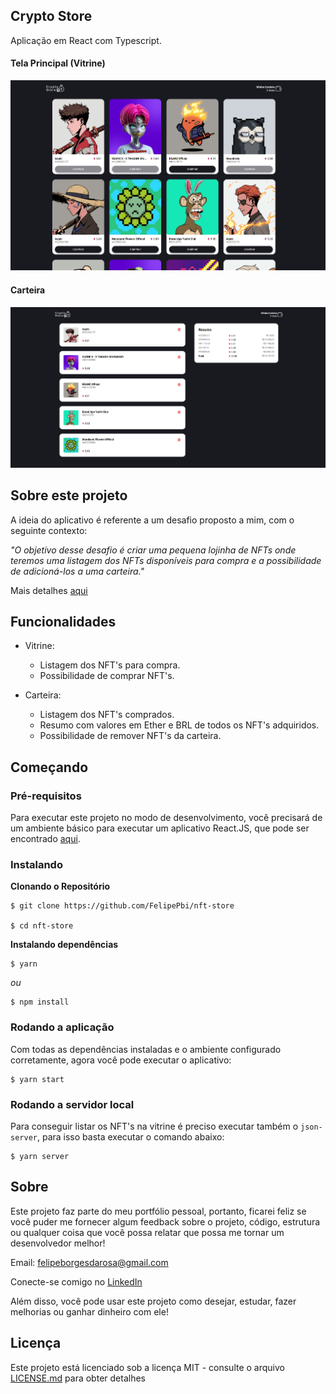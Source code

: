 ## Crypto Store

Aplicação em React com Typescript.

#### Tela Principal (Vitrine)

![showcase](https://github.com/FelipePbi/nft-store/blob/master/screenshots/showcase.png)

#### Carteira

![wallet](https://github.com/FelipePbi/nft-store/blob/master/screenshots/wallet.png)

## Sobre este projeto

A ideia do aplicativo é referente a um desafio proposto a mim, com o seguinte contexto:

_"O objetivo desse desafio é criar uma pequena lojinha de NFTs onde teremos uma listagem dos NFTs disponíveis para compra e a possibilidade de adicioná-los a uma carteira."_

Mais detalhes [aqui](https://github.com/emilioheinz/technical-test)

## Funcionalidades

- Vitrine:

  - Listagem dos NFT's para compra.
  - Possibilidade de comprar NFT's.

- Carteira:

  - Listagem dos NFT's comprados.
  - Resumo com valores em Ether e BRL de todos os NFT's adquiridos.
  - Possibilidade de remover NFT's da carteira.

## Começando

### Pré-requisitos

Para executar este projeto no modo de desenvolvimento, você precisará de um ambiente básico para executar um aplicativo React.JS, que pode ser encontrado [aqui](https://reactjs.org/docs/getting-started.html).

### Instalando

**Clonando o Repositório**

```
$ git clone https://github.com/FelipePbi/nft-store

$ cd nft-store
```

**Instalando dependências**

```
$ yarn
```

_ou_

```
$ npm install
```

### Rodando a aplicação

Com todas as dependências instaladas e o ambiente configurado corretamente, agora você pode executar o aplicativo:

```
$ yarn start
```

### Rodando a servidor local

Para conseguir listar os NFT's na vitrine é preciso executar também o `json-server`, para isso basta executar o comando abaixo: 

```
$ yarn server
```

## Sobre

Este projeto faz parte do meu portfólio pessoal, portanto, ficarei feliz se você puder me fornecer algum feedback sobre o projeto, código, estrutura ou qualquer coisa que você possa relatar que possa me tornar um desenvolvedor melhor!

Email: felipeborgesdarosa@gmail.com

Conecte-se comigo no [LinkedIn](https://www.linkedin.com/in/felipe-borges-pbi/)

Além disso, você pode usar este projeto como desejar, estudar, fazer melhorias ou ganhar dinheiro com ele!

## Licença

Este projeto está licenciado sob a licença MIT - consulte o arquivo [LICENSE.md](https://github.com/steniowagner/bon-appetit-app/blob/master/LICENSE) para obter detalhes
